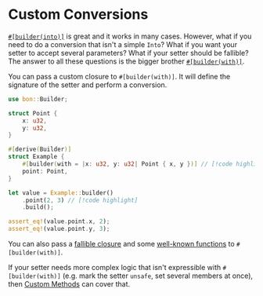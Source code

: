 # Custom Conversions

[`#[builder(into)]`](../../reference/builder/member/into) is great and it works in many cases. However, what if you need to do a conversion that isn't a simple `Into`? What if you want your setter to accept several parameters? What if your setter should be fallible? The answer to all these questions is the bigger brother [`#[builder(with)]`](../../reference/builder/member/with).

You can pass a custom closure to `#[builder(with)]`. It will define the signature of the setter and perform a conversion.

```rust
use bon::Builder;

struct Point {
    x: u32,
    y: u32,
}

#[derive(Builder)]
struct Example {
    #[builder(with = |x: u32, y: u32| Point { x, y })] // [!code highlight]
    point: Point,
}

let value = Example::builder()
    .point(2, 3) // [!code highlight]
    .build();

assert_eq!(value.point.x, 2);
assert_eq!(value.point.y, 3);
```

You can also pass a [fallible closure](../../reference/builder/member/with#fallible-setters) and some [well-known functions](../../reference/builder/member/with#well-known-functions) to `#[builder(with)]`.

If your setter needs more complex logic that isn't expressible with `#[builder(with)]` (e.g. mark the setter `unsafe`, set several members at once), then [Custom Methods](../typestate-api/custom-methods) can cover that.
